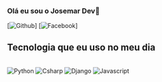 

### Olá eu sou o Josemar Dev👏

[![Github](https://img.shields.io/badge/GitHub-100000?style=for-the-badge&logo=github&logoColor=white)]
[![Facebook](https://img.shields.io/badge/Facebook-1877F2?style=for-the-badge&logo=facebook&logoColor=white)]

## Tecnologia que eu uso no meu dia

<div style="display: inline_block"><br>

<img alt="Python" src="https://img.shields.io/badge/Python-3776AB?style=for-the-badge&logo=python&logoColor=white" >
<img alt="Csharp" src="https://img.shields.io/badge/C%23-239120?style=for-the-badge&logo=c-sharp&logoColor=white" >
<img alt="Django" src="https://img.shields.io/badge/Django-092E20?style=for-the-badge&logo=django&logoColor=white" >
<img alt="Javascript" src="https://img.shields.io/badge/JavaScript-323330?style=for-the-badge&logo=javascript&logoColor=F7DF1E" >


</div>
